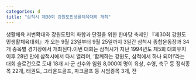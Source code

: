 ```yaml
---
categories: d
title: "삼척시 제30회 강원도민생활체육대회 개최"
---
```

생활체육 저변확대와 강원도민의 화합과 단결을 위한 한마당 축제인 『제30회 강원도민생활체육대회』가 오는 9월 23일부터 9월 25일까지 3일간 삼척시 종합운동장과 34개 종목별 경기장에서 개최된다.이번 대회는 삼척시가 지난 1994년도 제5회 대회유치 이후 28년 만에 삼척시에서 다시 열리며, &lsquo;함께하는 강원도, 삼척에서 하나 되어!&rsquo;라는 대회 슬로건으로 도내 18개 시&middot;군 선수와 임원 8,000여 명이 육상, 수영, 축구 등 정식종목 22개, 태권도, 그라운드골프, 파크골프 등 시범종목 3개, 전